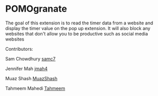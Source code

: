 # POMOgranate

The goal of this extension is to read the timer data from a website and display the timer value on the pop up extension.
It will also block any websites that don't allow you to be productive such as social media websites


Contributors: 

Sam Chowdhury
[samc7](https://github.com/samc7)

Jennifer Mah
[jmah4](https://github.com/jmah4)

Muaz Shash
[MuazShash](https://github.com/MuazShash)

Tahmeem Mahedi 
[Tahmeem](https://github.com/Tahmeem)
